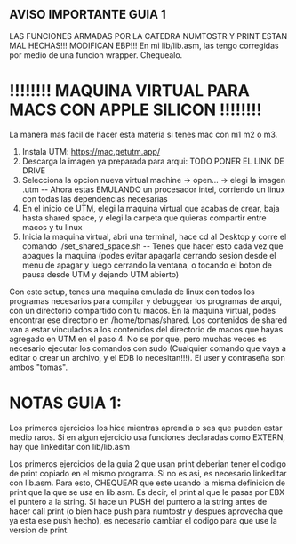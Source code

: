 ##   AVISO IMPORTANTE GUIA 1
LAS FUNCIONES ARMADAS POR LA CATEDRA NUMTOSTR Y PRINT ESTAN MAL HECHAS!!! MODIFICAN EBP!!!
En mi lib/lib.asm, las tengo corregidas por medio de una funcion wrapper. Chequealo.



#   !!!!!!!! MAQUINA VIRTUAL PARA MACS CON APPLE SILICON !!!!!!!!
La manera mas facil de hacer esta materia si tenes mac con m1 m2 o m3. 

1. Instala UTM: https://mac.getutm.app/
2. Descarga la imagen ya preparada para arqui:  TODO PONER EL LINK DE DRIVE
3. Selecciona la opcion nueva virtual machine -> open... -> elegi la imagen .utm -- Ahora estas EMULANDO un procesador intel, corriendo un linux con todas las dependencias necesarias
4. En el inicio de UTM, elegi la maquina virtual que acabas de crear, baja hasta shared space, y elegi la carpeta que quieras compartir entre macos y tu linux
5. Inicia la maquina virtual, abri una terminal, hace cd al Desktop y corre el comando ./set_shared_space.sh -- Tenes que hacer esto cada vez que apagues la maquina (podes evitar apagarla cerrando sesion desde el menu de apagar y luego cerrando la ventana, o tocando el boton de pausa desde UTM y dejando UTM abierto)

Con este setup, tenes una maquina emulada de linux con todos los programas necesarios para compilar y debuggear los programas de arqui, con un directorio compartido con tu macos. En la maquina virtual, podes encontrar ese directorio en /home/tomas/shared. Los contenidos de shared van a estar vinculados a los contenidos del directorio de macos que hayas agregado en UTM en el paso 4.
No se por que, pero muchas veces es necesario ejecutar los comandos con sudo (Cualquier comando que vaya a editar o crear un archivo, y el EDB lo necesitan!!!).
El user y contraseña son ambos "tomas".
   

#   NOTAS GUIA 1:
Los primeros ejercicios los hice mientras aprendia o sea que pueden estar medio raros.
Si en algun ejercicio usa funciones declaradas como EXTERN, hay que linkeditar con lib/lib.asm

Los primeros ejercicios de la guia 2 que usan print deberian tener el codigo de print copiado en el mismo programa.
Si no es asi, es necesario linkeditar con lib.asm. Para esto, CHEQUEAR que este usando la misma definicion de print
que la que se usa en lib.asm. Es decir, el print al que le pasas por EBX el puntero a la string. Si hace un PUSH del
puntero a la string antes de hacer call print (o bien hace push para numtostr y despues aprovecha que ya esta ese push hecho),
es necesario cambiar el codigo para que use la version de print.
